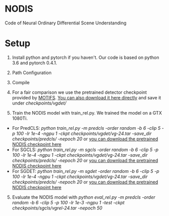 # NODIS
Code of Neural Ordinary Differential Scene Understanding

# Setup
1. Install python and pytorch if you haven't. Our code is based on python 3.6 and pytorch 0.4.1.

2. Path Configuration

2. Compile

3. For a fair comparison we use the pretrained detector checkpoint provided by [MOTIFS](https://github.com/rowanz/neural-motifs). [You can also download it here directly](https://drive.google.com/open?id=1xXIcROgv-u1Yq7ILIyWAndVBQxvP3jUD) and save it under *checkpoints/vgdet/*

4. Train the NODIS model with train_rel.py. We trained the model on a GTX 1080Ti.
+ For PredCLS: *python train_rel.py -m predcls -order random -b 6 -clip 5 -p 100 -lr 1e-4 -ngpu 1 -ckpt checkpoints/vgdet/vg-24.tar -save_dir checkpoints/predcls/ -nepoch 20* or [you can download the pretrained NODIS checkpoint here](https://drive.google.com/open?id=1QrhuR3g1I4L_chmMTdNPIr2Zg7-s54nW)
+ For SGCLS: *python train_rel.py -m sgcls -order random -b 6 -clip 5 -p 100 -lr 1e-4 -ngpu 1 -ckpt checkpoints/vgdet/vg-24.tar -save_dir checkpoints/predcls/ -nepoch 20*  or [you can download the pretrained NODIS checkpoint here](https://drive.google.com/open?id=1XrPgOiUhcxXZMI_KDMiy4KttzEaO1tWb)
+ For SGDET: *python train_rel.py -m sgdet -order random -b 6 -clip 5 -p 100 -lr 1e-4 -ngpu 1 -ckpt checkpoints/vgdet/vg-24.tar -save_dir checkpoints/predcls/ -nepoch 20* or [you can download the pretrained NODIS checkpoint here](https://drive.google.com/open?id=1kOPX7Fj-QW5rMr7HyRgL2h4Tb2RZlCj9)

5. Evaluate the NODIS model with *python eval_rel.py -m predcls -order random -b 6 -clip 5 -p 100 -lr 1e-3 -ngpu 1 -test -ckpt checkpoints/sgcls/vgrel-24.tar -nepoch 50*
